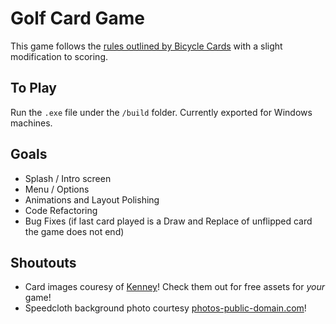 # Golf Card Game
This game follows the [rules outlined by Bicycle Cards](https://bicyclecards.com/how-to-play/six-card-golf) with a slight modification to scoring.

## To Play
Run the `.exe` file under the `/build` folder. Currently exported for Windows machines.

## Goals
- Splash / Intro screen
- Menu / Options
- Animations and Layout Polishing
- Code Refactoring
- Bug Fixes (if last card played is a Draw and Replace of unflipped card the game does not end)

## Shoutouts
- Card images couresy of [Kenney](www.kenney.nl)! Check them out for free assets for *your* game!
- Speedcloth background photo courtesy [photos-public-domain.com](https://photos-public-domain.com)!
